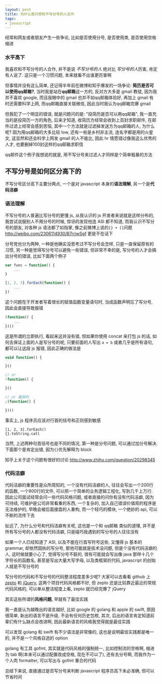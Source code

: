 ```yaml
---
layout: post
title: 为什么我只想和不写分号的人合作
tags:
- javascript
---
```


经常和网友或者朋友产生一些争论, 比如是否使用分号, 是否使用类, 是否使用空格缩进


### 水平高下

我喜欢和不写分号的人合作, 并不是说 *不写分号的人* 绝对比 *写分号的人*厉害, 肯定有人说了. 这只是一个习惯问题, 本来就看不出谁更厉害啊

但事情并没有这么简单, 还记得半年前在微博和知乎爆发的一场争论: **简历是否可以使用qq邮箱?**, 当时我是站在**qq邮箱**这一方的, 反对方大多是 gmail 教徒, 因为我并不喜欢 google, 而且我眼中的 gmail 也并不如qq邮箱体验好, 再加上 gmail 有时还需要科学上网, 而qq邮箱直接关联微信, 因此当时我认为qq邮箱完爆 gmail

但我犯了一个明显的错误, 就是问题问的是: "投简历是否可以用qq邮箱", 我一直充当的是投简历一方的角色, 后来才知道, 收简历方经常会收到上百封求职邮件, 在邮件过滤上经常会感到苦恼, 其中一个方法就是过滤掉发送方为qq邮箱的人, 为什么呢? 因为用qq邮箱的大多比较 low, 还有一些是乡村非主流, 连名字都是用的火星文, 这显然和还会科学上网发 gmail 的人不能比, 因此 hr 情愿错过像我这么优秀的人才, 也要删掉100封这样的qq邮箱求职信

qq邮件这个例子我想说的就是, 用不写分号来过滤人才同样是个简单粗暴的方法

不写分号是如何区分高下的
---

不写分号区分高下主要分两点, 一个是对 javascript 本身的**语法理解**, 另一个是**代码洁癖**

### 语法理解

不写分号的人普遍比写分号的更懂 js, 从我认识的 js 开发者来说就是这样分布的, 我尝试说服别人不用分号的时候, 惊讶的发现他连 ASI 都不知道, 而我认识不写分号的朋友, 对各种 js 语法都了如指掌, 像之前微博上说的`{} + []`问题 <http://weibo.com/2306114930/B7rrjwSgf> 更是不在话下

分号党也分为两种, 一种是他确实没思考过不写分号会怎样, 只是一直保留原有的习惯, 另一种是觉得写分号可以避免一些错误, 但非常不幸的是, 写分号的人才会搞出分号的错误, 比如下面两个例子

```javascript
var func = function() {
    ...
}

[1, 2, 3].forEach(function() {
    ...
})
```

这个问题在于开发者写着很长的赋值函数变量语句时, 当成函数声明忘了写分号, 因此会直接导致报错

```javascript
(function() {
    ...
})()
```

这是所谓的立即执行, 看起来这并没有错, 但如果你使用 concat 来打包 js 的话, 如何去保证上面的人是写分号的呢, 只要前面的人写出 `a = b`
或者几乎是所有语句, 都可以让这段 js 报错, 因此正确的做法是

```javascript
void function() {

}()

// or
!function() {

}()

// or 最弱的
;(function() {

})()
```

事实上, js 程序员应该对行首的括号和正则感到敏感

```
[1, 2, 3].forEach()
{}.toString.call
```

当然, 上述两种句首括号也是不同的情况, 第一种是分号问题, 可以通过加分号解决. 下面那个是肯定出错, 因为`{}`优先解释为 block

知乎上关于这个问题有很好的讨论 <http://www.zhihu.com/question/20298345>


### 代码洁癖

代码洁癖的重要性是众所周知的, 一个没有代码洁癖的人, 往往会写出一个200行的函数, 一个800行的文件, 可以把一个简单的业务逻辑工程化, 写到几千上万行. 因此公司面试经常会问一些代码风格问题, 或者直接的问你有没有代码洁癖, 因为可持续, 可维护是公司非常看重的东西, 一个复杂的, 加入自己错误价值观的程序是无法维护的, 早晚会被后面接盘的人重构, 而一个轻巧的模块, 一个绝妙的 api, 可以不断的流传下去

扯远了, 为什么分号和代码洁癖有关呢, 这也是一个和 qq邮箱 类似的道理, 并不是所有写分号的人都没有代码洁癖, 只是碰巧我遇到的写分号的人往往没有

如果一个人已经知道了 ASI, 以及不能在行首写符号这些, 又懂得 js 基本的 grammar, 却依然固执的写分号, 那他可能就是技术没问题, 但是个没有代码洁癖的人, 这时候就要小心了, 觉得写分号不脏的, 很有可能就会写出像 java 那样十几个字符长的函数名, 甚至是写出大量大写字母, 以及类框架的代码, javascript 的创始人就是不写分号的

写分号的代码和不写分号的代码整洁程度差多少呢? 大家可以去看看 github 上 [zepto](https://github.com/madrobby/zepto) 和 [jQuery](https://github.com/jquery/jquery), 这两个项目代码风格都不好, 但 zepto 还是比较靠近最近的常规代码风格的, 可以单从整洁程度上看, zepto 就已经完爆了 jQuery

其实这些所谓的**风格问题**, 早就有了最佳实践

我一直是认为越晚出的语言越好, 比如 google 的 golang 和 apple 的 swift, 原因很简单, 新出的语言不是升级, 不会有任何历史包袱, 其次, 后出的语言肯定知道前辈们有什么缺点会改进啊, 因此最新语言的风格我觉得就是最佳实践

可以发现 golang 和 swift 有不少语法是非常像的, 这也是说明最佳实践都是唯一的, 并不是一个风格自选的 option

golang 有工具 gofmt, 其实就是代码风格的强制统一, 比如控制流的空格啊, 缩进为 tab 啊(本来可以通过配置改成空格, 现在不可以了), 还有去分号啊, 而我作为一个人肉 formatter, 可以写出与 gofmt 重合的代码 

总结下来说, 直接通过是否写分号来判断 javascript 程序员高下未必准确, 但可以节省时间
